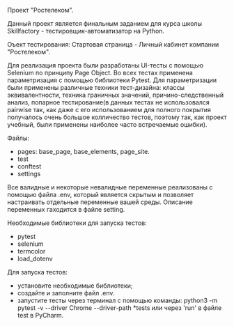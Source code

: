  Проект "Ростелеком".
 
 Данный проект является финальным заданием для курса школы Skillfactory - тестировщик-автоматизатор на Python.
 
 Оъект тестирования: Стартовая страница - Личный кабинет компании "Ростелеком".
 
 Для реализация проекта были разработаны UI-тесты с помощью Selenium по принципу Page Object. Во всех тестах применена параметризация с помощью библиотеки Pytest. Для параметризации были применены различные техники тест-дизайна: классы эквивалентности, техника граничных значений, причино-следственный анализ, попарное тестирование(в данных тестах не использовался pairwise так, как даже с его использованием для полного покрытия получалось очень большое колличество тестов, поэтому так, как проект учебный, были применены наиболее часто встречаемые ошибки).
 
 Файлы:
- pages: base_page, base_elements, page_site.
- test
- conftest
- settings

Все валидные и некоторые невалидные переменные реализованы с помощью файла .env, который является скрытым и позволяет настраивать отдельные переменные вашей среды. Описание переменных гаходится в файле setting.
  
Необходимые библиотеки для запуска тестов:
- pytest
- selenium
- termcolor
- load_dotenv

Для запуска тестов:
- установите необходимые библиотеки;
- создайте и заполните файл .env.
- запустите теcты через терминал с помощью команды: python3 -m pytest -v --driver Chrome --driver-path *tests или через 'run' в файле test в PyCharm.
